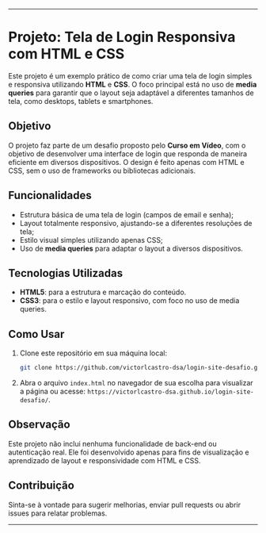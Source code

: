 
---

# Projeto: Tela de Login Responsiva com HTML e CSS

Este projeto é um exemplo prático de como criar uma tela de login simples e responsiva utilizando **HTML** e **CSS**. O foco principal está no uso de **media queries** para garantir que o layout seja adaptável a diferentes tamanhos de tela, como desktops, tablets e smartphones.

## Objetivo

O projeto faz parte de um desafio proposto pelo **Curso em Vídeo**, com o objetivo de desenvolver uma interface de login que responda de maneira eficiente em diversos dispositivos. O design é feito apenas com HTML e CSS, sem o uso de frameworks ou bibliotecas adicionais.

## Funcionalidades

- Estrutura básica de uma tela de login (campos de email e senha);
- Layout totalmente responsivo, ajustando-se a diferentes resoluções de tela;
- Estilo visual simples utilizando apenas CSS;
- Uso de **media queries** para adaptar o layout a diversos dispositivos.

## Tecnologias Utilizadas

- **HTML5**: para a estrutura e marcação do conteúdo.
- **CSS3**: para o estilo e layout responsivo, com foco no uso de media queries.

## Como Usar

1. Clone este repositório em sua máquina local:
   ```bash
   git clone https://github.com/victorlcastro-dsa/login-site-desafio.git
   ```
2. Abra o arquivo `index.html` no navegador de sua escolha para visualizar a página ou acesse: `https://victorlcastro-dsa.github.io/login-site-desafio/`.

## Observação

Este projeto não inclui nenhuma funcionalidade de back-end ou autenticação real. Ele foi desenvolvido apenas para fins de visualização e aprendizado de layout e responsividade com HTML e CSS.

## Contribuição

Sinta-se à vontade para sugerir melhorias, enviar pull requests ou abrir issues para relatar problemas.

---

